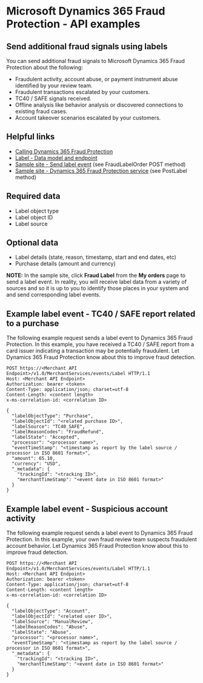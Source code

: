 # Microsoft Dynamics 365 Fraud Protection - API examples
## Send additional fraud signals using labels

You can send additional fraud signals to Microsoft Dynamics 365 Fraud Protection about the following:
- Fraudulent activity, account abuse, or payment instrument abuse identified by your review team.
- Fraudulent transactions escalated by your customers.
- TC40 / SAFE signals received.
- Offline analysis like behavior analysis or discovered connections to existing fraud cases.
- Account takeover scenarios escalated by your customers.

## Helpful links
- [Calling Dynamics 365 Fraud Protection](./Authenticate&#32;and&#32;call&#32;Fraud&#32;Protection.md)
- [Label - Data model and endpoint](https://apidocs.microsoft.com/services/dynamics365fraudprotection#/v1.0/V1.0MerchantservicesEventsLabelPost)
- [Sample site - Send label event](../src/Web/Controllers/OrderController.cs) (see FraudLabelOrder POST method)
- [Sample site - Dynamics 365 Fraud Protection service](../src/Infrastructure/Services/FraudProtectionService.cs) (see PostLabel method)

## Required data
- Label object type
- Label object ID
- Label source

## Optional data
- Label details (state, reason, timestamp, start and end dates, etc)
- Purchase details (amount and currency)

**NOTE:**
In the sample site, click **Fraud Label** from the **My orders** page to send a label event. In reality, you will receive label data from a variety of sources and so it is up to you to identify those places in your system and and send corresponding label events.

## Example label event - TC40 / SAFE report related to a purchase
The following example request sends a label event to Dynamics 365 Fraud Protection. In this example, you have received a TC40 / SAFE report from a card issuer indicating a transaction may be potentially fraudulent. Let Dynamics 365 Fraud Protection know about this to improve fraud detection.
```http
POST https://<Merchant API Endpoint>/v1.0/MerchantServices/events/Label HTTP/1.1
Host: <Merchant API Endpoint>
Authorization: bearer <token>
Content-Type: application/json; charset=utf-8
Content-Length: <content length>
x-ms-correlation-id: <correlation ID>

{
  "labelObjectType": "Purchase",
  "labelObjectId": "<related purchase ID>",
  "labelSource": "TC40_SAFE",
  "labelReasonCodes": "FraudRefund",
  "labelState": "Accepted",
  "processor": "<processor name>",
  "eventTimeStamp": "<timestamp as report by the label source / processor in ISO 8601 format>",
  "amount": 65.10,
  "currency": "USD",
  "_metadata": {
    "trackingId": "<tracking ID>",
    "merchantTimeStamp": "<event date in ISO 8601 format>"
  }
}
```

## Example label event - Suspicious account activity
The following example request sends a label event to Dynamics 365 Fraud Protection. In this example, your own fraud review team suspects fraudulent account behavior. Let Dynamics 365 Fraud Protection know about this to improve fraud detection.
```http
POST https://<Merchant API Endpoint>/v1.0/MerchantServices/events/Label HTTP/1.1
Host: <Merchant API Endpoint>
Authorization: bearer <token>
Content-Type: application/json; charset=utf-8
Content-Length: <content length>
x-ms-correlation-id: <correlation ID>

{
  "labelObjectType": "Account",
  "labelObjectId": "<related user ID>",
  "labelSource": "ManualReview",
  "labelReasonCodes": "Abuse",
  "labelState": "Abuse",
  "processor": "<processor name>",
  "eventTimeStamp": "<timestamp as report by the label source / processor in ISO 8601 format>",
  "_metadata": {
    "trackingId": "<tracking ID>",
    "merchantTimeStamp": "<event date in ISO 8601 format>"
  }
}
```
